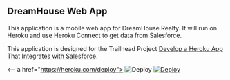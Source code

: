 DreamHouse Web App
------------------

This application is a mobile web app for DreamHouse Realty. It will run on Heroku and use Heroku Connect to get data from Salesforce.

This application is designed for the Trailhead Project [Develop a Heroku App That Integrates with Salesforce](https://trailhead.salesforce.com/content/learn/projects/develop-heroku-applications).

<-- a href="https://heroku.com/deploy">
  <img src="https://www.herokucdn.com/deploy/button.svg" alt="Deploy">
<a href="https://heroku.com/deploy"><img src="https://www.herokucdn.com/deploy/button.svg" alt="Deploy">

